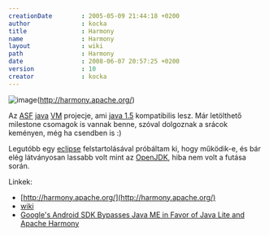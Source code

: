 ```yaml
---
creationDate        : 2005-05-09 21:44:18 +0200 
author              : kocka 
title               : Harmony 
name                : Harmony 
layout              : wiki 
path                : Harmony 
date                : 2008-06-07 20:57:25 +0200 
version             : 10 
creator             : kocka 
---
```

![image](http://harmony.apache.org/images/harmony-logo-new.png)(http://harmony.apache.org/)

Az [ASF](ASF.html) [java](java.html) [VM](JVM.html) projecje, ami [java 1.5](java%201.5.html) kompatibilis lesz. Már letölthető milestone csomagok is vannak benne, szóval dolgoznak a srácok keményen, még ha csendben is :)

Legutóbb egy [eclipse](Eclipse.html) felstartolásával próbáltam ki, hogy működik-e, és bár elég látványosan lassabb volt mint az [OpenJDK](OpenJDK.html), hiba nem volt a futása során.

Linkek:

*   [http://harmony.apache.org/](http://harmony.apache.org/)
*   [wiki](http://wiki.apache.org/harmony/)
*   [Google's Android SDK Bypasses Java ME in Favor of Java Lite and Apache Harmony](http://www.infoq.com/news/2007/11/android-java)


